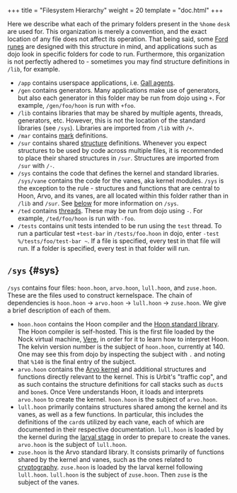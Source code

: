 +++
title = "Filesystem Hierarchy"
weight = 20
template = "doc.html"
+++

Here we describe what each of the primary folders present in the `%home` `desk`
are used for. This organization is merely a convention, and the exact location
of any file does not affect its operation. That being said, some [Ford
runes](/docs/arvo/ford/ford.md) are designed with this structure in mind, and
applications such as dojo look in specific folders for code to run. Furthermore,
this organization is not perfectly adhered to - sometimes you may find structure
definitions in `/lib`, for example.

- `/app` contains userspace applications, i.e. [Gall
  agents](/docs/userspace/gall/gall.md).
- `/gen` contains generators. Many applications make use of generators, but
  also each generator in this folder may be run from dojo using `+`. For
  example, `/gen/foo/hoon` is run with `+foo`.
- `/lib` contains libraries that may be shared by multiple agents, threads,
  generators, etc. However, this is not the location of the standard libraries
  (see `/sys`). Libraries are imported from `/lib` with `/+`.
- `/mar` contains [mark](/docs/arvo/clay/architecture.md#marks) definitions.
- `/sur` contains shared [structure](/docs/hoon/reference/rune/_index.md) definitions.
  Whenever you expect structures to be used by code across multiple files, it
  is recommended to place their shared structures in `/sur`. Structures are
  imported from `/sur` with `/-`.
- `/sys` contains the code that defines the kernel and standard libraries.
  `/sys/vane` contains the code for the vanes, aka kernel modules. `/sys` is
  the exception to the rule - structures and functions that are central to
  Hoon, Arvo, and its vanes, are all located within this folder rather than in
  `/lib` and `/sur`. See [below](#sys) for more information on `/sys`.
- `/ted` contains [threads](/docs/userspace/threads/overview.md). These may be
  run from dojo using `-`. For example, `/ted/foo/hoon` is run with `-foo`.
- `/tests` contains unit tests intended to be run using the `test` thread. To
  run a particular test `+test-bar` in `/tests/foo.hoon` in dojo, enter `-test %/tests/foo/test-bar ~`. If a file is specified, every test in that file will
  run. If a folder is specified, every test in that folder will run.

## `/sys` {#sys}

`/sys` contains four files: `hoon.hoon`, `arvo.hoon`, `lull.hoon`, and
`zuse.hoon`. These are the files used to construct kernelspace. The chain of
dependencies is `hoon.hoon` -> `arvo.hoon` -> `lull.hoon` -> `zuse.hoon`. We
give a brief description of each of them.

- `hoon.hoon` contains the Hoon compiler and the [Hoon standard
  library](/docs/hoon/reference/stdlib/table-of-contents.md). The Hoon
  compiler is self-hosted. This is the first file loaded by the Nock virtual
  machine, [Vere](/docs/vere/runtime.md), in order for it to learn how to
  interpret Hoon. The kelvin version number is the subject of `hoon.hoon`,
  currently at 140. One may see this from dojo by inspecting the subject with
  `.` and noting that `%140` is the final entry of the subject.
- `arvo.hoon` contains the [Arvo kernel](/docs/arvo/overview.md) and
  additional structures and functions directly relevant to the kernel. This is
  Urbit's "traffic cop", and as such contains the structure definitions for
  call stacks such as `duct`s and `bone`s. Once Vere understands Hoon, it loads
  and interprets `arvo.hoon` to create the kernel. `hoon.hoon` is the subject
  of `arvo.hoon`.
- `lull.hoon` primarily contains structures shared among the kernel and its
  vanes, as well as a few functions. In particular, this includes the
  definitions of the `card`s utilized by each vane, each of which are
  documented in their respective documentation. `lull.hoon` is loaded by the
  kernel during the [larval stage](/docs/arvo/overview.md#larval-stage-core)
  in order to prepare to create the vanes. `arvo.hoon` is the subject of `lull.hoon`.
- `zuse.hoon` is the Arvo standard library. It consists primarily of functions
  shared by the kernel and vanes, such as the ones related to
  [cryptography](/docs/arvo/reference/cryptography.md). `zuse.hoon` is loaded
  by the larval kernel following `lull.hoon`. `lull.hoon` is the subject of
  `zuse.hoon`. Then `zuse` is the subject of the vanes.
